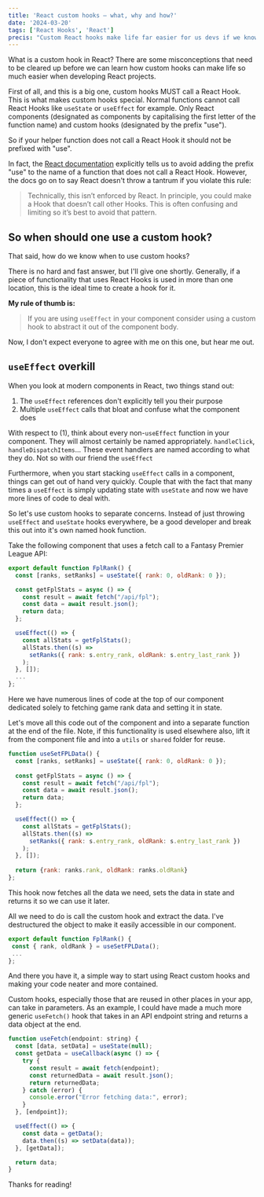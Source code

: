 ```yaml
---
title: 'React custom hooks — what, why and how?'
date: '2024-03-20'
tags: ['React Hooks', 'React']
precis: "Custom React hooks make life far easier for us devs if we know how to use them. Here is what custom hooks are, what they are not and how to use them for more efficient and readable code."
---
```

What is a custom hook in React? There are some misconceptions that need to be cleared up before we can learn how custom hooks can make life so much easier when developing React projects.

First of all, and this is a big one, custom hooks MUST call a React Hook. This is what makes custom hooks special. Normal functions cannot call React Hooks like `useState` or `useEffect` for example. Only React components (designated as components by capitalising the first letter of the function name) and custom hooks (designated by the prefix "use").

So if your helper function does not call a React Hook it should not be prefixed with "use".

In fact, the [React documentation](https://react.dev/learn/reusing-logic-with-custom-hooks) explicitly tells us to avoid adding the prefix "use" to the name of a function that does not call a React Hook. However, the docs go on to say React doesn't throw a tantrum if you violate this rule:

> Technically, this isn’t enforced by React. In principle, you could make a Hook that doesn’t call other Hooks. This is often confusing and limiting so it’s best to avoid that pattern.

## So when should one use a custom hook?

That said, how do we know when to use custom hooks?

There is no hard and fast answer, but I'll give one shortly. Generally, if a piece of functionality that uses React Hooks is used in more than one location, this is the ideal time to create a hook for it.

**My rule of thumb is:** 
> If you are using `useEffect` in your component consider using a custom hook to abstract it out of the component body.

Now, I don't expect everyone to agree with me on this one, but hear me out. 

## `useEffect` overkill

When you look at modern components in React, two things stand out:
1. The `useEffect` references don't explicitly tell you their purpose
2. Multiple `useEffect` calls that bloat and confuse what the component does

With respect to (1), think about every non-`useEffect` function in your component. They will almost certainly be named appropriately. `handleClick`, `handleDispatchItems`... These event handlers are named according to what they do. Not so with our friend the `useEffect`

Furthermore, when you start stacking `useEffect` calls in a component, things can get out of hand very quickly. Couple that with the fact that many times a `useEffect` is simply updating state with `useState` and now we have more lines of code to deal with.

So let's use custom hooks to separate concerns. Instead of just throwing `useEffect` and `useState` hooks everywhere, be a good developer and break this out into it's own named hook function.

Take the following component that uses a fetch call to a Fantasy Premier League API:

```js
export default function FplRank() {
  const [ranks, setRanks] = useState({ rank: 0, oldRank: 0 });

  const getFplStats = async () => {
    const result = await fetch("/api/fpl");
    const data = await result.json();
    return data;
  };

  useEffect(() => {
    const allStats = getFplStats();
    allStats.then((s) =>
      setRanks({ rank: s.entry_rank, oldRank: s.entry_last_rank })
    );
  }, []);
  ...
};
```
Here we have numerous lines of code at the top of our component dedicated solely to fetching game rank data and setting it in state.

Let's move all this code out of the component and into a separate function at the end of the file. Note, if this functionality is used elsewhere also, lift it from the component file and into a `utils` or `shared` folder for reuse.

```js
function useSetFPLData() {
  const [ranks, setRanks] = useState({ rank: 0, oldRank: 0 });
  
  const getFplStats = async () => {
    const result = await fetch("/api/fpl");
    const data = await result.json();
    return data;
  };

  useEffect(() => {
    const allStats = getFplStats();
    allStats.then((s) =>
      setRanks({ rank: s.entry_rank, oldRank: s.entry_last_rank })
    );
  }, []);
  
  return {rank: ranks.rank, oldRank: ranks.oldRank}
};
```
This hook now fetches all the data we need, sets the data in state and returns it so we can use it later.

All we need to do is call the custom hook and extract the data. I've destructured the object to make it easily accessible in our component.

```js
export default function FplRank() {
 const { rank, oldRank } = useSetFPLData();
 ...
};
 ```

And there you have it, a simple way to start using React custom hooks and making your code neater and more contained. 

Custom hooks, especially those that are reused in other places in your app, can take in parameters. As an example, I could have made a much more generic `useFetch()` hook that takes in an API endpoint string and returns a data object at the end.

```js
function useFetch(endpoint: string) {
  const [data, setData] = useState(null);
  const getData = useCallback(async () => {
    try {
      const result = await fetch(endpoint);
      const returnedData = await result.json();
      return returnedData;
    } catch (error) {
      console.error("Error fetching data:", error);
    }
  }, [endpoint]);

  useEffect(() => {
    const data = getData();
    data.then((s) => setData(data));
  }, [getData]);

  return data;
}
```

Thanks for reading!